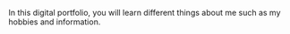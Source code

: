 In this digital portfolio, you will learn different things about me such as my hobbies and information.
